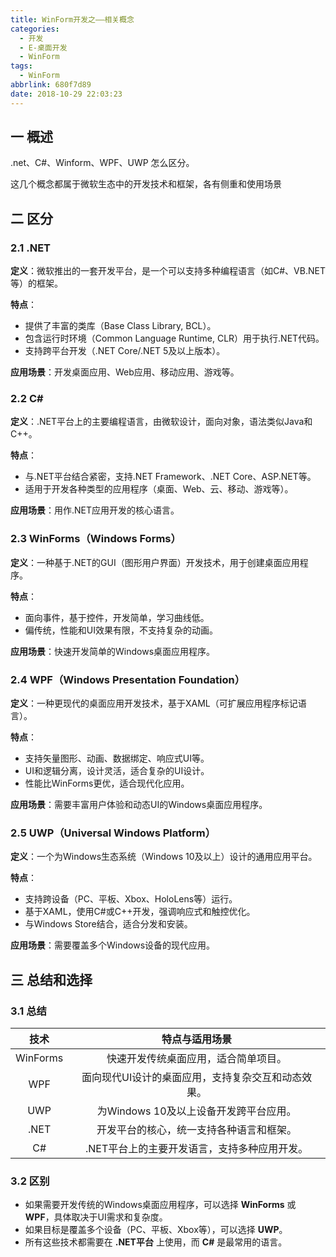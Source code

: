 ```yaml
---
title: WinForm开发之——相关概念
categories:
  - 开发
  - E-桌面开发
  - WinForm
tags:
  - WinForm
abbrlink: 680f7d89
date: 2018-10-29 22:03:23
---
```

## 一 概述

.net、C#、Winform、WPF、UWP 怎么区分。

这几个概念都属于微软生态中的开发技术和框架，各有侧重和使用场景

<!--more-->

## 二 区分

### 2.1 .NET

**定义**：微软推出的一套开发平台，是一个可以支持多种编程语言（如C#、VB.NET等）的框架。

**特点**：

- 提供了丰富的类库（Base Class Library, BCL）。
- 包含运行时环境（Common Language Runtime, CLR）用于执行.NET代码。
- 支持跨平台开发（.NET Core/.NET 5及以上版本）。

**应用场景**：开发桌面应用、Web应用、移动应用、游戏等。

### 2.2 C#

**定义**：.NET平台上的主要编程语言，由微软设计，面向对象，语法类似Java和C++。

**特点**：

- 与.NET平台结合紧密，支持.NET Framework、.NET Core、ASP.NET等。
- 适用于开发各种类型的应用程序（桌面、Web、云、移动、游戏等）。

**应用场景**：用作.NET应用开发的核心语言。

### 2.3 WinForms（Windows Forms）

**定义**：一种基于.NET的GUI（图形用户界面）开发技术，用于创建桌面应用程序。

**特点**：

- 面向事件，基于控件，开发简单，学习曲线低。
- 偏传统，性能和UI效果有限，不支持复杂的动画。

**应用场景**：快速开发简单的Windows桌面应用程序。

### 2.4 WPF（Windows Presentation Foundation）

**定义**：一种更现代的桌面应用开发技术，基于XAML（可扩展应用程序标记语言）。

**特点**：

- 支持矢量图形、动画、数据绑定、响应式UI等。
- UI和逻辑分离，设计灵活，适合复杂的UI设计。
- 性能比WinForms更优，适合现代化应用。

**应用场景**：需要丰富用户体验和动态UI的Windows桌面应用程序。

### 2.5  UWP（Universal Windows Platform）

**定义**：一个为Windows生态系统（Windows 10及以上）设计的通用应用平台。

**特点**：

- 支持跨设备（PC、平板、Xbox、HoloLens等）运行。
- 基于XAML，使用C#或C++开发，强调响应式和触控优化。
- 与Windows Store结合，适合分发和安装。

**应用场景**：需要覆盖多个Windows设备的现代应用。

## 三 总结和选择

### 3.1 总结

|   技术   |                   特点与适用场景                   |
| :------: | :------------------------------------------------: |
| WinForms |        快速开发传统桌面应用，适合简单项目。        |
|   WPF    | 面向现代UI设计的桌面应用，支持复杂交互和动态效果。 |
|   UWP    |       为Windows 10及以上设备开发跨平台应用。       |
|   .NET   |      开发平台的核心，统一支持各种语言和框架。      |
|    C#    |    .NET平台上的主要开发语言，支持多种应用开发。    |

### 3.2 区别

* 如果需要开发传统的Windows桌面应用程序，可以选择 **WinForms** 或 **WPF**，具体取决于UI需求和复杂度。
* 如果目标是覆盖多个设备（PC、平板、Xbox等），可以选择 **UWP**。
* 所有这些技术都需要在 **.NET平台** 上使用，而 **C#** 是最常用的语言。